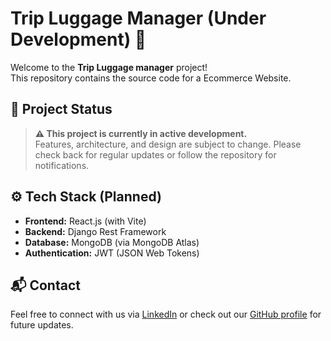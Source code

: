 # Trip Luggage Manager (Under Development) 🚧

Welcome to the **Trip Luggage manager** project!  
This repository contains the source code for a Ecommerce Website.

## 📌 Project Status

> **⚠️ This project is currently in active development.**  
> Features, architecture, and design are subject to change. Please check back for regular updates or follow the repository for notifications.

## ⚙️ Tech Stack (Planned)

- **Frontend:** React.js (with Vite)
- **Backend:** Django Rest Framework
- **Database:** MongoDB (via MongoDB Atlas)
- **Authentication:** JWT (JSON Web Tokens)


## 📬 Contact

Feel free to connect with us via [LinkedIn](https://linkedin.com/in/ayush-mayekar-b9b883284) or check out our [GitHub profile](https://github.com/AyushMayekar) for future updates.

